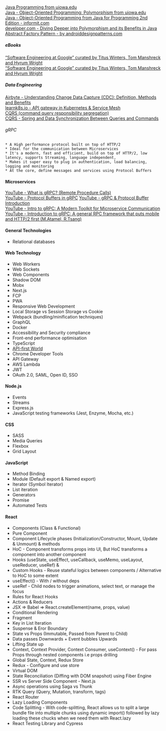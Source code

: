[Java Programming from uiowa.edu](http://user.engineering.uiowa.edu/~swd/LectureNotes/)  
[Java - Object-Oriented Programming: Polymorphism from uiowa.edu](http://user.engineering.uiowa.edu/~swd/LectureNotes/JavaHTP6e_10.pdf)  
[Java - Object-Oriented Programming from Java for Programming 2nd Edition - informit.com](https://www.informit.com/articles/article.aspx?p=1708679&seqNum=5)  
[developer.com - Diving Deeper into Polymorphism and its Benefits in Java](https://www.developer.com/design/diving-deeper-into-polymorphism-and-its-benefits-in-java/)  
[Abstract Factory Pattern - by androiddesignpatterns.com](https://www.androiddesignpatterns.com/2012/06/designing-for-backwards-compatibility.html)  

##### eBooks
[“Software Engineering at Google” curated by Titus Winters, Tom Manshreck and Hyrum Wright](https://abseil.io/resources/swe-book)  
[“Software Engineering at Google” curated by Titus Winters, Tom Manshreck and Hyrum Wright](https://abseil.io/resources/swe_at_google.2.pdf)  

##### Data Engineering
[Airbyte - Understanding Change Data Capture (CDC): Definition, Methods and Benefits](https://airbyte.com/blog/change-data-capture-definition-methods-and-benefits)  
[learnk8s.io - API gateway in Kubernetes & Service Mesh](https://learnk8s.io/kubernetes-ingress-api-gateway)  
[CQRS (command query responsibility segregation)](https://www.techtarget.com/searchapparchitecture/definition/CQRS-command-query-responsibility-segregation)  
[CQRS - Spring and Data Synchronization Between Queries and Commands](https://thenewstack.io/how-cqrs-works-with-spring-tools/)  

###### gRPC
```
* A High performance protocol built on top of HTTP/2
* Ideal for the communication between Microservices
* It's a modern, fast and efficient, build on top of HTTP/2, low latency, supports Streaming, language independent, 
* Makes it super easy to plug in authentication, load balancing, logging and monitoring
* At the core, define messages and services using Protocol Buffers
```

#### Microservices
[YouTube - What is gRPC? (Remote Procedure Calls)](https://www.youtube.com/watch?v=hVrwuMnCtok&ab_channel=StephaneMaarek)  
[YouTube - Protocol Buffers in gRPC](https://www.youtube.com/watch?v=yfZB2_rT_Pc)
[YouTube - gRPC & Protocol Buffer Introduction](https://www.youtube.com/watch?v=XRXTsQwyZSU&ab_channel=StephaneMaarek)  
[YouTube - Intro to gRPC: A Modern Toolkit for Microservice Communication](https://www.youtube.com/watch?v=RoXT_Rkg8LA&ab_channel=Twilio)  
[YouTube - Introduction to gRPC: A general RPC framework that puts mobile and HTTP/2 first (M.Atamel, R.Tsang)](https://www.youtube.com/watch?v=hNFM2pDGwKI)  


#### General Technologies
* Relational databases

#### Web Technology
* Web Workers
* Web Sockets
* Web Components
* Shadow DOM
* Mobx
* Next.js
* FCP
* PWA
* Responsive Web Development
* Local Storage vs Session Storage vs Cookie
* Webpack (bundling/minification techniques)
* GraphQL
* Docker
* Accessibility and Security compliance
* Front-end performance optimisation
* TypeScript
* [API-first World](https://api-first-world.com/)  
* Chrome Developer Tools
* API Gateway
* AWS Lambda
* JWT
* OAuth 2.0, SAML, Open ID, SSO

#### Node.js
* Events
* Streams
* Express.js
* JavaScript testing frameworks (Jest, Enzyme, Mocha, etc.)

#### CSS
* SASS
* Media Queries
* Flexbox
* Grid Layout

#### JavaScript
* Method Binding
* Module (Default export & Named export)
* Iterator (Symbol Iterator)
* List iteration
* Generators
* Promise
* Automated Tests

#### React
* Components (Class & Functional)
* Pure Component
* Component Lifecycle phases (Initialization/Constructor, Mount, Update & Unmount) & methods
* HoC - Component transforms props into UI, But HoC transforms a component into another component
* Hooks (useState, useEffect, useCallback, useMemo, useLayout, useReducer, useRef) & 
* Custom Hooks - Reuse stateful logics between components / Alternative to HoC to some extent
* useEffect() - With / without deps
* useRef - Child nodes to trigger animations, select text, or manage the focus
* Rules for React Hooks
* Actions & Reducers
* JSX => Babel => React.createElement(name, props, value)
* Conditional Rendering
* Fragment
* Key in List Iteration
* Suspense & Eror Boundary
* State vs Props (Immutable, Passed from Parent to Child)
* Data passes Downwards + Event bubbles Upwards
* Lifting State up
* Context, Context Provider, Context Consumer, useContext() - For pass Props through nested components i.e props drilling
* Global State, Context, Redux Store
* Redux - Configure and use store
* Virtual DOM
* State Reconciliation (Diffing with DOM snapshot) using Fiber Engine
* SSR vs Server Side Component - Next.js
* Async operations using Saga vs Thunk
* RTK Query (Query, Mutation, transform, tags)
* React Router
* Lazy Loading Components
* Code Splitting - With code-splitting, React allows us to split a large bundle file into multiple chunks using dynamic import() followed by lazy loading these chucks when we need them with React.lazy
* React Testing Library and Cypress
